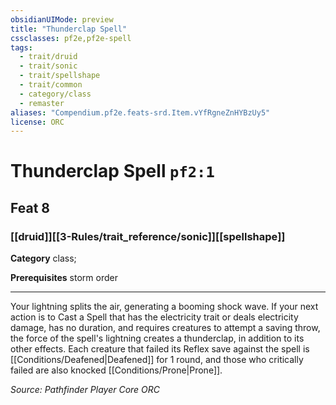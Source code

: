 ```yaml
---
obsidianUIMode: preview
title: "Thunderclap Spell"
cssclasses: pf2e,pf2e-spell
tags:
  - trait/druid
  - trait/sonic
  - trait/spellshape
  - trait/common
  - category/class
  - remaster
aliases: "Compendium.pf2e.feats-srd.Item.vYfRgneZnHYBzUy5"
license: ORC
---
```

# Thunderclap Spell `pf2:1`
## Feat 8
### [[druid]][[3-Rules/trait_reference/sonic]][[spellshape]]

**Category** class; 



**Prerequisites** storm order
* * *
Your lightning splits the air, generating a booming shock wave. If your next action is to Cast a Spell that has the electricity trait or deals electricity damage, has no duration, and requires creatures to attempt a saving throw, the force of the spell's lightning creates a thunderclap, in addition to its other effects. Each creature that failed its Reflex save against the spell is [[Conditions/Deafened|Deafened]] for 1 round, and those who critically failed are also knocked [[Conditions/Prone|Prone]].

*Source: Pathfinder Player Core*
*ORC*